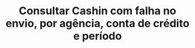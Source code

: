 ---
title: Consultar Cashin com falha no envio, por agência, conta de crédito e período
api:
  file: readme-hml-corebank.json
  operationId: get_v1-cashin-callback-fail-agency-account
hidden: false
---